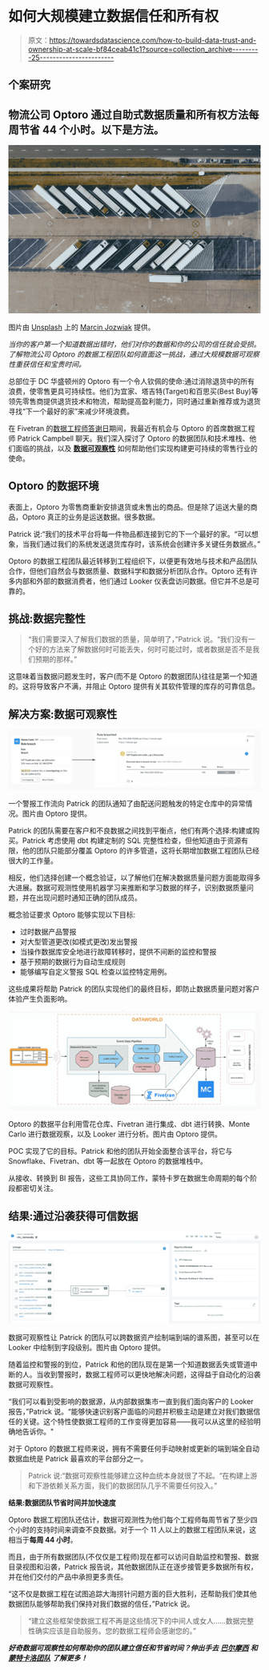 # 如何大规模建立数据信任和所有权

> 原文：<https://towardsdatascience.com/how-to-build-data-trust-and-ownership-at-scale-bf84ceab41c1?source=collection_archive---------25----------------------->

## 个案研究

## 物流公司 Optoro 通过自助式数据质量和所有权方法每周节省 44 个小时。以下是方法。

![](img/e8508aca6de67bd657ec7d94dab30c2b.png)

图片由 [Unsplash](http://www.unsplash.com) 上的 [Marcin Jozwiak](https://unsplash.com/photos/kGoPcmpPT7c) 提供。

*当你的客户第一个知道数据出错时，他们对你的数据和你的公司的信任就会受损。了解物流公司 Optoro 的数据工程团队如何直面这一挑战，通过大规模数据可观察性重获信任和宝贵时间。*

总部位于 DC 华盛顿州的 Optoro 有一个令人钦佩的使命:通过消除退货中的所有浪费，使零售更具可持续性。他们为宜家、塔吉特(Target)和百思买(Best Buy)等领先零售商提供退货技术和物流，帮助提高盈利能力，同时通过重新推荐或为退货寻找“下一个最好的家”来减少环境浪费。

在 Fivetran 的[数据工程师答谢日](http://www.dataengineerappreciationday.com/)期间，我最近有机会与 Optoro 的首席数据工程师 Patrick Campbell 聊天。我们深入探讨了 Optoro 的数据团队和技术堆栈、他们面临的挑战，以及 [**数据可观察性**](/data-observability-the-next-frontier-of-data-engineering-f780feb874b) 如何帮助他们实现构建更可持续的零售行业的使命。

## Optoro 的数据环境

表面上，Optoro 为零售商重新安排退货或未售出的商品。但是除了运送大量的商品，Optoro 真正的业务是运送数据。很多数据。

Patrick 说:“我们的技术平台将每一件物品都连接到它的下一个最好的家。“可以想象，当我们通过我们的系统发送退货库存时，该系统会创建许多关键任务数据点。”

Optoro 的数据工程团队最近转移到工程组织下，以便更有效地与技术和产品团队合作，但他们自然会与数据质量、数据科学和数据分析团队合作。Optoro 还有许多内部和外部的数据消费者，他们通过 Looker 仪表盘访问数据。但它并不总是可靠的。

## 挑战:数据完整性

> “我们需要深入了解我们数据的质量，简单明了，”Patrick 说。“我们没有一个好的方法来了解数据何时可能丢失，何时可能过时，或者数据是否不是我们预期的那样。”

这意味着当数据问题发生时，客户(而不是 Optoro 的数据团队)往往是第一个知道的。这将导致客户不满，并阻止 Optoro 提供有关其软件管理的库存的可靠信息。

## 解决方案:数据可观察性

![](img/3aece561339226c861ee49011eed07a5.png)

一个警报工作流向 Patrick 的团队通知了由配送问题触发的特定仓库中的异常情况。图片由 Optoro 提供。

Patrick 的团队需要在客户和不良数据之间找到平衡点，他们有两个选择:构建或购买。Patrick 考虑使用 dbt 构建定制的 SQL 完整性检查，但他知道由于资源有限，他的团队只能部分覆盖 Optoro 的许多管道，这将长期增加数据工程团队已经很大的工作量。

相反，他们选择创建一个概念验证，以了解他们在解决数据质量问题方面能取得多大进展。数据可观测性使用机器学习来推断和学习数据的样子，识别数据质量问题，并在出现问题时通知正确的团队成员。

概念验证要求 Optoro 能够实现以下目标:

*   过时数据产品警报
*   对大型管道更改(如模式更改)发出警报
*   当操作数据库安全地进行故障转移时，提供不间断的监控和警报
*   基于预期的数据行为自动生成规则
*   能够编写自定义警报 SQL 检查以监控特定用例。

这些成果将帮助 Patrick 的团队实现他们的最终目标，即防止数据质量问题对客户体验产生负面影响。

![](img/a279647222d7b06d7dac68acf3123a56.png)

Optoro 的数据平台利用雪花仓库、Fivetran 进行集成、dbt 进行转换、Monte Carlo 进行数据观察，以及 Looker 进行分析。图片由 Optoro 提供。

POC 实现了它的目标。Patrick 和他的团队开始全面整合该平台，将它与 Snowflake、Fivetran、dbt 等一起放在 Optoro 的数据堆栈中。

从接收、转换到 BI 报告，这些工具协同工作，蒙特卡罗在数据生命周期的每个阶段都密切关注。

## 结果:通过沿袭获得可信数据

![](img/834bc47196c629011d85a5d463008154.png)

数据可观察性让 Patrick 的团队可以跨数据资产绘制端到端的谱系图，甚至可以在 Looker 中绘制到字段级别。图片由 Optoro 提供。

随着监控和警报的到位，Patrick 和他的团队现在是第一个知道数据丢失或管道中断的人。当收到警报时，数据工程师可以更快地解决问题，这得益于自动化的沿袭数据可观察性。

“我们可以看到受影响的数据源，从内部数据集市一直到我们面向客户的 Looker 报告，”Patrick 说。“能够快速识别客户面临的问题并积极主动是建立对我们数据信任的关键。这个特性使数据工程师的工作变得更加容易——我可以从这里的经验明确地告诉你。"

对于 Optoro 的数据工程师来说，拥有不需要任何手动映射或更新的端到端全自动数据血统是 Patrick 最喜欢的平台部分之一。

> Patrick 说:“数据可观察性能够建立这种血统本身就很了不起。“在构建上游和下游依赖关系方面，我们的数据团队几乎不需要任何投入。”

**结果:数据团队节省时间并加快速度**

Optoro 数据工程团队还估计，数据可观测性为他们每个工程师每周节省了至少四个小时的支持时间来调查不良数据。对于一个 11 人以上的数据工程团队来说，这相当于**每周 44 小时**。

而且，由于所有数据团队(不仅仅是工程师)现在都可以访问自助监控和警报、数据目录视图和沿袭，Patrick 报告说，其他数据团队正在逐步接管更多数据所有权，并在他们交付的产品中承担更多责任。

“这不仅是数据工程在试图追踪大海捞针问题方面的巨大胜利，还帮助我们使其他数据团队能够帮助我们保持对我们数据的信任，”Patrick 说。

> “建立这些框架使数据工程不再是这些情况下的中间人或女人……数据完整性确实应该是自助服务。您的数据工程师会感谢您的。”

***好奇数据可观察性如何帮助你的团队建立信任和节省时间？伸出手去*** [***巴尔摩西***](https://www.linkedin.com/in/barrmoses/) ***和*** [***蒙特卡洛团队***](http://www.montecarlodata.com) ***了解更多！***